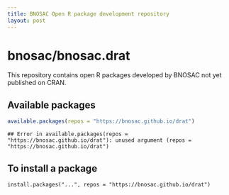 ```yaml
---
title: BNOSAC Open R package development repository
layout: post
---
```


# bnosac/bnosac.drat

This repository contains open R packages developed by BNOSAC not yet published on CRAN.

## Available packages


```r
available.packages(repos = "https://bnosac.github.io/drat")
```

```
## Error in available.packages(repos = "https://bnosac.github.io/drat"): unused argument (repos = "https://bnosac.github.io/drat")
```

## To install a package

```
install.packages("...", repos = "https://bnosac.github.io/drat")
``` 
